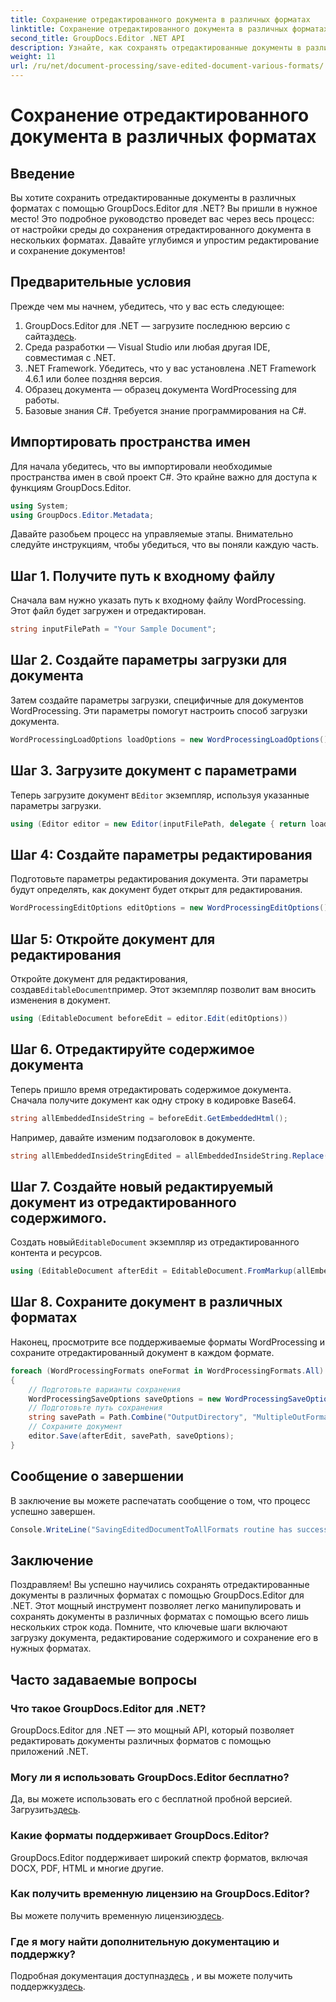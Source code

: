 ```yaml
---
title: Сохранение отредактированного документа в различных форматах
linktitle: Сохранение отредактированного документа в различных форматах
second_title: GroupDocs.Editor .NET API
description: Узнайте, как сохранять отредактированные документы в различных форматах с помощью GroupDocs.Editor для .NET, в этом подробном пошаговом руководстве.
weight: 11
url: /ru/net/document-processing/save-edited-document-various-formats/
---
```


# Сохранение отредактированного документа в различных форматах

## Введение
Вы хотите сохранить отредактированные документы в различных форматах с помощью GroupDocs.Editor для .NET? Вы пришли в нужное место! Это подробное руководство проведет вас через весь процесс: от настройки среды до сохранения отредактированного документа в нескольких форматах. Давайте углубимся и упростим редактирование и сохранение документов!
## Предварительные условия
Прежде чем мы начнем, убедитесь, что у вас есть следующее:
1.  GroupDocs.Editor для .NET — загрузите последнюю версию с сайта[здесь](https://releases.groupdocs.com/editor/net/).
2. Среда разработки — Visual Studio или любая другая IDE, совместимая с .NET.
3. .NET Framework. Убедитесь, что у вас установлена .NET Framework 4.6.1 или более поздняя версия.
4. Образец документа — образец документа WordProcessing для работы.
5. Базовые знания C#. Требуется знание программирования на C#.
## Импортировать пространства имен
Для начала убедитесь, что вы импортировали необходимые пространства имен в свой проект C#. Это крайне важно для доступа к функциям GroupDocs.Editor.
```csharp
using System;
using GroupDocs.Editor.Metadata;
```
Давайте разобьем процесс на управляемые этапы. Внимательно следуйте инструкциям, чтобы убедиться, что вы поняли каждую часть.
## Шаг 1. Получите путь к входному файлу
Сначала вам нужно указать путь к входному файлу WordProcessing. Этот файл будет загружен и отредактирован.
```csharp
string inputFilePath = "Your Sample Document";
```
## Шаг 2. Создайте параметры загрузки для документа
Затем создайте параметры загрузки, специфичные для документов WordProcessing. Эти параметры помогут настроить способ загрузки документа.
```csharp
WordProcessingLoadOptions loadOptions = new WordProcessingLoadOptions();
```
## Шаг 3. Загрузите документ с параметрами
 Теперь загрузите документ в`Editor` экземпляр, используя указанные параметры загрузки.
```csharp
using (Editor editor = new Editor(inputFilePath, delegate { return loadOptions; }))
```
## Шаг 4: Создайте параметры редактирования
Подготовьте параметры редактирования документа. Эти параметры будут определять, как документ будет открыт для редактирования.
```csharp
WordProcessingEditOptions editOptions = new WordProcessingEditOptions();
```
## Шаг 5: Откройте документ для редактирования
 Откройте документ для редактирования, создав`EditableDocument`пример. Этот экземпляр позволит вам вносить изменения в документ.
```csharp
using (EditableDocument beforeEdit = editor.Edit(editOptions))
```
## Шаг 6. Отредактируйте содержимое документа
Теперь пришло время отредактировать содержимое документа. Сначала получите документ как одну строку в кодировке Base64.
```csharp
string allEmbeddedInsideString = beforeEdit.GetEmbeddedHtml();
```
Например, давайте изменим подзаголовок в документе.
```csharp
string allEmbeddedInsideStringEdited = allEmbeddedInsideString.Replace("Subtitle", "Edited subtitle");
```
## Шаг 7. Создайте новый редактируемый документ из отредактированного содержимого.
 Создать новый`EditableDocument` экземпляр из отредактированного контента и ресурсов.
```csharp
using (EditableDocument afterEdit = EditableDocument.FromMarkup(allEmbeddedInsideStringEdited, null))
```
## Шаг 8. Сохраните документ в различных форматах
Наконец, просмотрите все поддерживаемые форматы WordProcessing и сохраните отредактированный документ в каждом формате.
```csharp
foreach (WordProcessingFormats oneFormat in WordProcessingFormats.All)
{
    // Подготовьте варианты сохранения
    WordProcessingSaveOptions saveOptions = new WordProcessingSaveOptions(oneFormat);
    // Подготовьте путь сохранения
    string savePath = Path.Combine("OutputDirectory", "MultipleOutFormats." + saveOptions.OutputFormat.Extension);
    // Сохраните документ
    editor.Save(afterEdit, savePath, saveOptions);
}
```
## Сообщение о завершении
В заключение вы можете распечатать сообщение о том, что процесс успешно завершен.
```csharp
Console.WriteLine("SavingEditedDocumentToAllFormats routine has successfully finished");
```
## Заключение
Поздравляем! Вы успешно научились сохранять отредактированные документы в различных форматах с помощью GroupDocs.Editor для .NET. Этот мощный инструмент позволяет легко манипулировать и сохранять документы в различных форматах с помощью всего лишь нескольких строк кода. Помните, что ключевые шаги включают загрузку документа, редактирование содержимого и сохранение его в нужных форматах.
## Часто задаваемые вопросы
### Что такое GroupDocs.Editor для .NET?
GroupDocs.Editor для .NET — это мощный API, который позволяет редактировать документы различных форматов с помощью приложений .NET.
### Могу ли я использовать GroupDocs.Editor бесплатно?
 Да, вы можете использовать его с бесплатной пробной версией. Загрузить[здесь](https://releases.groupdocs.com/).
### Какие форматы поддерживает GroupDocs.Editor?
GroupDocs.Editor поддерживает широкий спектр форматов, включая DOCX, PDF, HTML и многие другие.
### Как получить временную лицензию на GroupDocs.Editor?
 Вы можете получить временную лицензию[здесь](https://purchase.groupdocs.com/temporary-license/).
### Где я могу найти дополнительную документацию и поддержку?
 Подробная документация доступна[здесь](https://tutorials.groupdocs.com/editor/net/) , и вы можете получить поддержку[здесь](https://forum.groupdocs.com/c/editor/20).